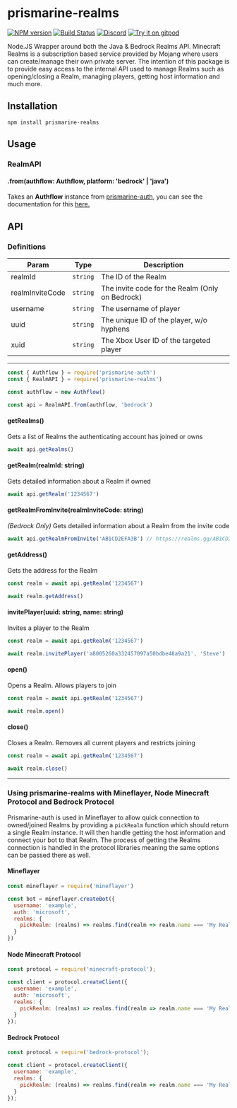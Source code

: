 # prismarine-realms
[![NPM version](https://img.shields.io/npm/v/prismarine-realms.svg)](http://npmjs.com/package/prismarine-realms)
[![Build Status](https://github.com/PrismarineJS/prismarine-realms/workflows/CI/badge.svg)](https://github.com/PrismarineJS/prismarine-realms/actions?query=workflow%3A%22CI%22)
[![Discord](https://img.shields.io/badge/chat-on%20discord-brightgreen.svg)](https://discord.gg/GsEFRM8)
[![Try it on gitpod](https://img.shields.io/badge/try-on%20gitpod-brightgreen.svg)](https://gitpod.io/#https://github.com/PrismarineJS/prismarine-realms)

Node.JS Wrapper around both the Java & Bedrock Realms API. Minecraft Realms is a subscription based service provided by Mojang where users can create/manage their own private server. The intention of this package is to provide easy access to the internal API used to manage Realms such as opening/closing a Realm, managing players, getting host information and much more. 

## Installation
```shell
npm install prismarine-realms
```

## Usage

### RealmAPI

#### .from(authflow: Authflow, platform: 'bedrock' | 'java')

Takes an **Authflow** instance from [prismarine-auth](https://github.com/PrismarineJS/prismarine-auth), you can see the documentation for this [here.](https://github.com/PrismarineJS/prismarine-auth#authflow)

## API

### Definitions

| Param           | Type                 | Description                                                           |
| --------------- | -------------------- | --------------------------------------------------------------------- |
| realmId         | `string`             | The ID of the Realm                                                   |
| realmInviteCode | `string`             | The invite code for the Realm (Only on Bedrock)                       |
| username        | `string`             | The username of player                                                |
| uuid            | `string`             | The unique ID of the player, w/o hyphens                              |
| xuid            | `string`             | The Xbox User ID of the targeted player                               |

---

```js
const { Authflow } = require('prismarine-auth') 
const { RealmAPI } = require('prismarine-realms')

const authflow = new Authflow()

const api = RealmAPI.from(authflow, 'bedrock')
```

#### getRealms()

Gets a list of Realms the authenticating account has joined or owns

```js
await api.getRealms()
```


#### getRealm(realmId: string)

Gets detailed information about a Realm if owned

```js
await api.getRealm('1234567')
```

#### getRealmFromInvite(realmInviteCode: string)

*(Bedrock Only)* Gets detailed information about a Realm from the invite code

```js
await api.getRealmFromInvite('AB1CD2EFA3B') // https://realms.gg/AB1CD2EFA3B will work as well
```

#### getAddress()

Gets the address for the Realm

```js
const realm = await api.getRealm('1234567')

await realm.getAddress()
```

#### invitePlayer(uuid: string, name: string)

Invites a player to the Realm

```js
const realm = await api.getRealm('1234567')

await realm.invitePlayer('a8005260a332457097a50bdbe48a9a21', 'Steve')
```

#### open()

Opens a Realm. Allows players to join

```js
const realm = await api.getRealm('1234567')

await realm.open()
```

#### close()

Closes a Realm. Removes all current players and restricts joining

```js
const realm = await api.getRealm('1234567')

await realm.close()
```

---

### Using prismarine-realms with Mineflayer, Node Minecraft Protocol and Bedrock Protocol

Prismarine-auth is used in Mineflayer to allow quick connection to owned/joined Realms by providing a `pickRealm` function which should return a single Realm instance. It will then handle getting the host information and connect your bot to that Realm. The process of getting the Realms connection is handled in the protocol libraries meaning the same options can be passed there as well.

#### Mineflayer 

```js
const mineflayer = require('mineflayer')

const bot = mineflayer.createBot({
  username: 'example',
  auth: 'microsoft',
  realms: {
    pickRealm: (realms) => realms.find(realm => realm.name === 'My Realm')
  }
})
```

#### Node Minecraft Protocol

```js
const protocol = require('minecraft-protocol');

const client = protocol.createClient({
  username: 'example',
  auth: 'microsoft',
  realms: {
    pickRealm: (realms) => realms.find(realm => realm.name === 'My Realm')
  }
});
```

#### Bedrock Protocol

```js
const protocol = require('bedrock-protocol');

const client = protocol.createClient({
  username: 'example',
  realms: {
    pickRealm: (realms) => realms.find(realm => realm.name === 'My Realm')
  }
});
```